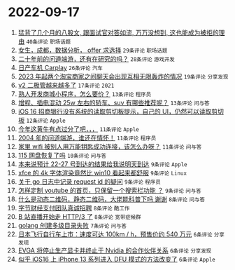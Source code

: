 # 2022-09-17

1. [猛背了几个月的八股文, 跟面试官对答如流, 万万没想到, 这也能成为被拒的理由](https://www.v2ex.com/t/880727) `40条评论` `职场话题`
1. [女生，成都，数据分析， offer 求选择](https://www.v2ex.com/t/880766) `29条评论` `职场话题`
1. [二十年前的问道端游，还有在研究的吗？](https://www.v2ex.com/t/880761) `28条评论` `游戏开发`
1. [日产车机 Carplay](https://www.v2ex.com/t/880771) `26条评论` `汽车`
1. [2023 年起两个淘宝商家之间聊天会出现互相无限轰炸的情况](https://www.v2ex.com/t/880749) `19条评论` `分享发现`
1. [v2 二极管越来越多了](https://www.v2ex.com/t/880802) `17条评论` `2021`
1. [熟人开发商城小程序，怎么要价？](https://www.v2ex.com/t/880786) `13条评论` `程序员`
1. [增程、插电混动 25w 左右的轿车、suv 有哪些推荐呢？](https://www.v2ex.com/t/880764) `13条评论` `问与答`
1. [iOS 16 招商银行没有系统的读取剪切板提示，自己的 UI，仍然可以读取剪切板](https://www.v2ex.com/t/880765) `12条评论` `Apple`
1. [今年这黄牛有点过分了吧，，，](https://www.v2ex.com/t/880778) `11条评论` `Apple`
1. [2004 年的问道端游，谁还在情怀！](https://www.v2ex.com/t/880750) `11条评论` `程序员`
1. [家里 wifi 被别人用万能钥匙成功连接，该怎么办呀？](https://www.v2ex.com/t/880742) `11条评论` `问与答`
1. [115 网盘恢复了吗](https://www.v2ex.com/t/880806) `10条评论` `问与答`
1. [本来说预计 22-27 号到达的结果给我说明天到达](https://www.v2ex.com/t/880804) `9条评论` `Apple`
1. [xfce 的 4k 字体渲染竟然比 win10 看起来都舒服](https://www.v2ex.com/t/880770) `9条评论` `Linux`
1. [关于 go 日志中记录 request id 的疑问](https://www.v2ex.com/t/880759) `9条评论` `程序员`
1. [怎样定制 youtube 的首页，只保留一个搜索栏功能 ？](https://www.v2ex.com/t/880741) `9条评论` `问与答`
1. [什么是动态二维码，静态二维码，大佬能科普下吗 谢谢](https://www.v2ex.com/t/880767) `8条评论` `问与答`
1. [字节财经支付团队真诚招聘](https://www.v2ex.com/t/880760) `8条评论` `酷工作`
1. [B 站直播开始走 HTTP/3 了](https://www.v2ex.com/t/880754) `8条评论` `宽带症候群`
1. [golang 创建多级目录失败](https://www.v2ex.com/t/880801) `7条评论` `问与答`
1. [日本飞行自行车上市：速度可达 100km / h，预售价约 540 万元](https://www.v2ex.com/t/880793) `6条评论` `分享发现`
1. [EVGA 将停止生产显卡并终止于 Nvidia 的合作伙伴关系](https://www.v2ex.com/t/880787) `6条评论` `分享发现`
1. [似乎 iOS16 上 iPhone 13 系列进入 DFU 模式的方法改变了](https://www.v2ex.com/t/880753) `6条评论` `Apple`
